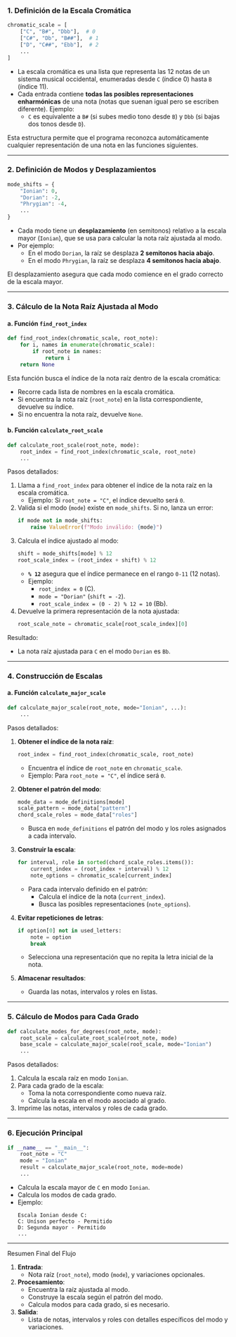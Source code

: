 ### 1. **Definición de la Escala Cromática**

```python
chromatic_scale = [
    ["C", "B#", "Dbb"],  # 0
    ["C#", "Db", "B##"],  # 1
    ["D", "C##", "Ebb"],  # 2
    ...
]
```

- La escala cromática es una lista que representa las 12 notas de un sistema musical occidental, enumeradas desde `C` (índice 0) hasta `B` (índice 11). 
- Cada entrada contiene **todas las posibles representaciones enharmónicas** de una nota (notas que suenan igual pero se escriben diferente). Ejemplo:
  - `C` es equivalente a `B#` (si subes medio tono desde `B`) y `Dbb` (si bajas dos tonos desde `D`).

Esta estructura permite que el programa reconozca automáticamente cualquier representación de una nota en las funciones siguientes.

---

### 2. **Definición de Modos y Desplazamientos**

```python
mode_shifts = {
    "Ionian": 0,
    "Dorian": -2,
    "Phrygian": -4,
    ...
}
```

- Cada modo tiene un **desplazamiento** (en semitonos) relativo a la escala mayor (`Ionian`), que se usa para calcular la nota raíz ajustada al modo.
- Por ejemplo:
  - En el modo `Dorian`, la raíz se desplaza **2 semitonos hacia abajo**.
  - En el modo `Phrygian`, la raíz se desplaza **4 semitonos hacia abajo**.

El desplazamiento asegura que cada modo comience en el grado correcto de la escala mayor.

---

### 3. **Cálculo de la Nota Raíz Ajustada al Modo**

#### a. Función `find_root_index`
```python
def find_root_index(chromatic_scale, root_note):
    for i, names in enumerate(chromatic_scale):
        if root_note in names:
            return i
    return None
```

Esta función busca el índice de la nota raíz dentro de la escala cromática:
- Recorre cada lista de nombres en la escala cromática.
- Si encuentra la nota raíz (`root_note`) en la lista correspondiente, devuelve su índice.
- Si no encuentra la nota raíz, devuelve `None`.

#### b. Función `calculate_root_scale`
```python
def calculate_root_scale(root_note, mode):
    root_index = find_root_index(chromatic_scale, root_note)
    ...
```

Pasos detallados:
1. Llama a `find_root_index` para obtener el índice de la nota raíz en la escala cromática.
   - Ejemplo: Si `root_note = "C"`, el índice devuelto será `0`.
2. Valida si el modo (`mode`) existe en `mode_shifts`. Si no, lanza un error:
   ```python
   if mode not in mode_shifts:
       raise ValueError(f"Modo inválido: {mode}")
   ```
3. Calcula el índice ajustado al modo:
   ```python
   shift = mode_shifts[mode] % 12
   root_scale_index = (root_index + shift) % 12
   ```
   - **`% 12`** asegura que el índice permanece en el rango `0-11` (12 notas).
   - Ejemplo:
     - `root_index = 0` (C).
     - `mode = "Dorian"` (`shift = -2`).
     - `root_scale_index = (0 - 2) % 12 = 10` (Bb).
4. Devuelve la primera representación de la nota ajustada:
   ```python
   root_scale_note = chromatic_scale[root_scale_index][0]
   ```

Resultado:
- La nota raíz ajustada para `C` en el modo `Dorian` es `Bb`.

---

### 4. **Construcción de Escalas**
#### a. Función `calculate_major_scale`
```python
def calculate_major_scale(root_note, mode="Ionian", ...):
    ...
```

Pasos detallados:

1. **Obtener el índice de la nota raíz**:
   ```python
   root_index = find_root_index(chromatic_scale, root_note)
   ```
   - Encuentra el índice de `root_note` en `chromatic_scale`.
   - Ejemplo: Para `root_note = "C"`, el índice será `0`.

2. **Obtener el patrón del modo**:
   ```python
   mode_data = mode_definitions[mode]
   scale_pattern = mode_data["pattern"]
   chord_scale_roles = mode_data["roles"]
   ```
   - Busca en `mode_definitions` el patrón del modo y los roles asignados a cada intervalo.

3. **Construir la escala**:
   ```python
   for interval, role in sorted(chord_scale_roles.items()):
       current_index = (root_index + interval) % 12
       note_options = chromatic_scale[current_index]
   ```
   - Para cada intervalo definido en el patrón:
     - Calcula el índice de la nota (`current_index`).
     - Busca las posibles representaciones (`note_options`).

4. **Evitar repeticiones de letras**:
   ```python
   if option[0] not in used_letters:
       note = option
       break
   ```
   - Selecciona una representación que no repita la letra inicial de la nota.

5. **Almacenar resultados**:
   - Guarda las notas, intervalos y roles en listas.

---

### 5. **Cálculo de Modos para Cada Grado**
```python
def calculate_modes_for_degrees(root_note, mode):
    root_scale = calculate_root_scale(root_note, mode)
    base_scale = calculate_major_scale(root_scale, mode="Ionian")
    ...
```

Pasos detallados:
1. Calcula la escala raíz en modo `Ionian`.
2. Para cada grado de la escala:
   - Toma la nota correspondiente como nueva raíz.
   - Calcula la escala en el modo asociado al grado.
3. Imprime las notas, intervalos y roles de cada grado.

---

### 6. **Ejecución Principal**
```python
if __name__ == "__main__":
    root_note = "C"
    mode = "Ionian"
    result = calculate_major_scale(root_note, mode=mode)
    ...
```

- Calcula la escala mayor de `C` en modo `Ionian`.
- Calcula los modos de cada grado.
- Ejemplo:
  ```plaintext
  Escala Ionian desde C:
  C: Uníson perfecto - Permitido
  D: Segunda mayor - Permitido
  ...
  ```

---

Resumen Final del Flujo

1. **Entrada**:
   - Nota raíz (`root_note`), modo (`mode`), y variaciones opcionales.
2. **Procesamiento**:
   - Encuentra la raíz ajustada al modo.
   - Construye la escala según el patrón del modo.
   - Calcula modos para cada grado, si es necesario.
3. **Salida**:
   - Lista de notas, intervalos y roles con detalles específicos del modo y variaciones.
